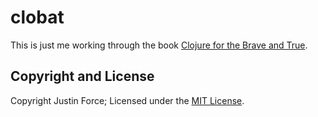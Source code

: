 clobat
======

This is just me working through the book [Clojure for the Brave and True][].

Copyright and License
---------------------

Copyright Justin Force; Licensed under the [MIT License][].

[Clojure for the Brave and True]: www.braveclojure.com/clojure-for-the-brave-and-true/
[MIT License]: http://www.opensource.org/licenses/MIT
